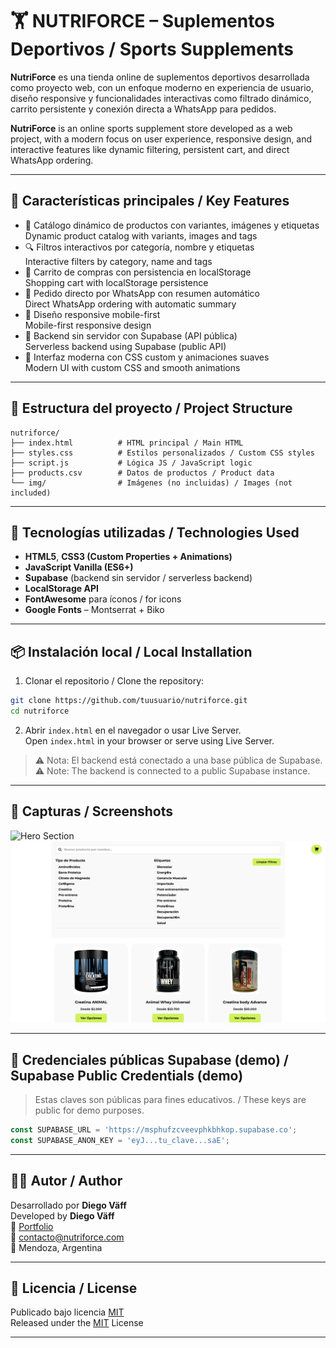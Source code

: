 
# 🏋️ NUTRIFORCE – Suplementos Deportivos / Sports Supplements

**NutriForce** es una tienda online de suplementos deportivos desarrollada como proyecto web, con un enfoque moderno en experiencia de usuario, diseño responsive y funcionalidades interactivas como filtrado dinámico, carrito persistente y conexión directa a WhatsApp para pedidos.

**NutriForce** is an online sports supplement store developed as a web project, with a modern focus on user experience, responsive design, and interactive features like dynamic filtering, persistent cart, and direct WhatsApp ordering.

---

## 🚀 Características principales / Key Features

- 💪 Catálogo dinámico de productos con variantes, imágenes y etiquetas  
  Dynamic product catalog with variants, images and tags
- 🔍 Filtros interactivos por categoría, nombre y etiquetas  
  Interactive filters by category, name and tags
- 🛒 Carrito de compras con persistencia en localStorage  
  Shopping cart with localStorage persistence
- 🛵 Pedido directo por WhatsApp con resumen automático  
  Direct WhatsApp ordering with automatic summary
- 📱 Diseño responsive mobile-first  
  Mobile-first responsive design
- 🧠 Backend sin servidor con Supabase (API pública)  
  Serverless backend using Supabase (public API)
- 🎨 Interfaz moderna con CSS custom y animaciones suaves  
  Modern UI with custom CSS and smooth animations

---

## 📂 Estructura del proyecto / Project Structure

```
nutriforce/
├── index.html          # HTML principal / Main HTML
├── styles.css          # Estilos personalizados / Custom CSS styles
├── script.js           # Lógica JS / JavaScript logic
├── products.csv        # Datos de productos / Product data
└── img/                # Imágenes (no incluidas) / Images (not included)
```

---

## 🧪 Tecnologías utilizadas / Technologies Used

- **HTML5**, **CSS3 (Custom Properties + Animations)**
- **JavaScript Vanilla (ES6+)**
- **Supabase** (backend sin servidor / serverless backend)
- **LocalStorage API**
- **FontAwesome** para íconos / for icons
- **Google Fonts** – Montserrat + Biko

---

## 📦 Instalación local / Local Installation

1. Clonar el repositorio / Clone the repository:

```bash
git clone https://github.com/tuusuario/nutriforce.git
cd nutriforce
```

2. Abrir `index.html` en el navegador o usar Live Server.  
   Open `index.html` in your browser or serve using Live Server.

> ⚠️ Nota: El backend está conectado a una base pública de Supabase.  
> ⚠️ Note: The backend is connected to a public Supabase instance.

---

## 📸 Capturas / Screenshots

![Hero Section](/img/Hero-section.png)  
![Catálogo con Filtros](/img/buscador-filtros.png)

---

## 🔐 Credenciales públicas Supabase (demo) / Supabase Public Credentials (demo)

> Estas claves son públicas para fines educativos. / These keys are public for demo purposes.

```js
const SUPABASE_URL = 'https://msphufzcveevphkbhkop.supabase.co';
const SUPABASE_ANON_KEY = 'eyJ...tu_clave...saE';
```

---

## 👨‍💻 Autor / Author

Desarrollado por **Diego Väff**  
Developed by **Diego Väff**  
💼 [Portfolio](https://www.behance.net/diegovaeff)  
📧 contacto@nutriforce.com  
📍 Mendoza, Argentina

---

## 🪪 Licencia / License

Publicado bajo licencia [MIT](LICENSE)  
Released under the [MIT](LICENSE) License

---